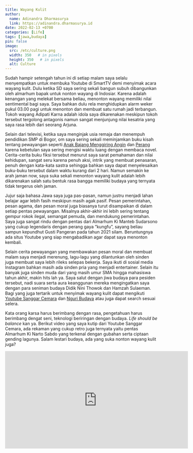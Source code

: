 ```yaml
---
title: Wayang Kulit
author:
  name: Adinandra Dharmasurya
  link: https://adinandra.dharmasurya.id
date: 2022-02-13 +0700
categories: [Life]
tags: [jawa,budaya]
pin: false
image:
  src: /etc/culture.png
  width: 350   # in pixels
  height: 350   # in pixels
  alt: Culture
---
```


Sudah hampir setengah tahun ini di setiap malam saya selalu menyempatkan untuk membuka Youtube di SmartTV demi menyimak acara wayang kulit. Dulu ketika SD saya sering sekali bangun subuh dibangunkan oleh almarhum bapak untuk nonton wayang di Indosiar. Karena adalah kenangan yang melekat bersama beliau, menonton wayang memiliki nilai sentimental bagi saya. Saya bahkan dulu rela menghidupkan alarm weker pukul 03.00 pagi untuk menonton dan membuat satu rumah jadi terbangun. Tokoh wayang Adipati Karna adalah idola saya dikarenakan meskipun tokoh tersebut tergolong antagonis namun sangat menjunjung nilai kesatria yang saya rasa lebih dari seorang Arjuna.

Selain dari televisi, ketika saya menginjak usia remaja dan menempuh pendidikan SMP di Bogor, om saya sering sekali meminjamkan buku kisah tentang pewayangan seperti [Anak Bajang Menggiring Angin](https://www.goodreads.com/book/show/1439798.Anak_Bajang_Menggiring_Angin) dan [Perang](https://www.goodreads.com/book/show/1271588.Perang) karena kebetulan saya sering mengisi waktu luang dengan membaca novel. Cerita-cerita buku fiksi tersebut menurut saya sarat pemahaman dan nilai kehidupan, sangat seru karena penuh aksi, intrik yang membuat penasaran, penuh dengan kata-kata sastra sehingga bahkan saya dapat menyelesaikan buku-buku tersebut dalam waktu kurang dari 2 hari. Namun semakin ke arah jaman now, saya suka sekali menonton wayang kulit adalah lebih dikarenakan salah satu bentuk rasa bangga memiliki budaya yang ternyata tidak tergerus oleh jaman.

Jujur saja bahasa Jawa saya juga pas-pasan, namun justru menjadi lahan belajar agar lebih fasih meskipun masih agak pasif. Pesan pemerintahan, pesan agama, dan pesan moral juga biasanya turut disampaikan di dalam setiap pentas pewayangan. Misalnya akhir-akhir ini lebih sering tentang gempur rokok ilegal, semangat pemuda, dan mendukung pemerintahan. Saya juga sangat rindu dengan pentas dari Almarhum Ki Manteb Sudarsono yang cukup legendaris dengan perang gaya “kungfu”, sayang beliau sampun kepundhut Gusti Pangeran pada tahun 2021 silam. Beruntungnya ada situs Youtube yang siap mengabadikan agar dapat saya menonton kembali.

Selain cerita pewayangan yang membawakan pesan moral dan membuat malam saya menjadi merenung, lagu-lagu yang dilantunkan oleh sinden juga membuat saya lebih rileks selepas bekerja. Saya ikuti di sosial media Instagram bahkan masih ada sinden pria yang menjadi entertainer. Selain itu banyak juga sinden muda dari yang masih umur SMA hingga mahasiswa tahun akhir, makin hits lah ya. Saya salut dengan jiwa budaya para pesiden tersebut, nadi suara serta aura keanggunan mereka mengingatkan saya dengan para seniman budaya Didik Nini Thowok dan Hamzah Sulaeman. Bagi yang juga tertarik untuk menyimak wayang kulit dapat mengikuti [Youtube Sanggar Cemara](https://www.youtube.com/c/SanggarCemara17) dan [Nguri Budaya](https://www.youtube.com/c/NguriBudaya) atau juga dapat search sesuai selera.

Kata orang karsa harus berimbang dengan rasa, pengetahuan harus berimbang dengat seni, teknologi beriringan dengan budaya. *Life should be balance* kan ya. Berikut video yang saya kutip dari Youtube Sanggar Cemara, ada rekaman yang cukup retro juga ternyata yaitu pentas Almarhum Ki Narto Sabdo yang terkenal dengan gubahan serta ciptaan gending lagunya. Salam lestari budaya, ada yang suka nonton wayang kulit juga?

<iframe class="youtube-player" width="600" height="319" src="https://www.youtube.com/embed/blcxpdnA4K4?version=3&amp;rel=1&amp;showsearch=0&amp;showinfo=1&amp;iv_load_policy=1&amp;fs=1&amp;hl=en&amp;autohide=2&amp;wmode=transparent" allowfullscreen="true" style="border:0;" sandbox="allow-scripts allow-same-origin allow-popups allow-presentation"></iframe>